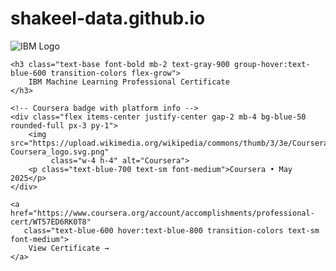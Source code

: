 # shakeel-data.github.io

<div class="bg-white rounded-2xl p-6 shadow-lg hover-lift text-center group h-full flex flex-col">
    <!-- Company logo stays large -->
    <div class="w-16 h-16 mx-auto mb-4 flex items-center justify-center bg-white rounded-lg shadow-sm border border-gray-100">
        <img src="https://www.vectorlogo.zone/logos/ibm/ibm-icon.svg" class="w-12 h-12" alt="IBM Logo">
    </div>
    
    <h3 class="text-base font-bold mb-2 text-gray-900 group-hover:text-blue-600 transition-colors flex-grow">
        IBM Machine Learning Professional Certificate
    </h3>
    
    <!-- Coursera badge with platform info -->
    <div class="flex items-center justify-center gap-2 mb-4 bg-blue-50 rounded-full px-3 py-1">
        <img src="https://upload.wikimedia.org/wikipedia/commons/thumb/3/3e/Coursera_logo.svg/200px-Coursera_logo.svg.png" 
             class="w-4 h-4" alt="Coursera">
        <p class="text-blue-700 text-sm font-medium">Coursera • May 2025</p>
    </div>
    
    <a href="https://www.coursera.org/account/accomplishments/professional-cert/WT57ED6RK0T8" 
       class="text-blue-600 hover:text-blue-800 transition-colors text-sm font-medium">
        View Certificate →
    </a>
</div>

